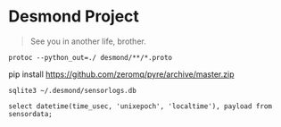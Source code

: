 # Desmond Project

> See you in another life, brother.

```
protoc --python_out=./ desmond/**/*.proto
```

pip install https://github.com/zeromq/pyre/archive/master.zip

```
sqlite3 ~/.desmond/sensorlogs.db

select datetime(time_usec, 'unixepoch', 'localtime'), payload from sensordata;
```
